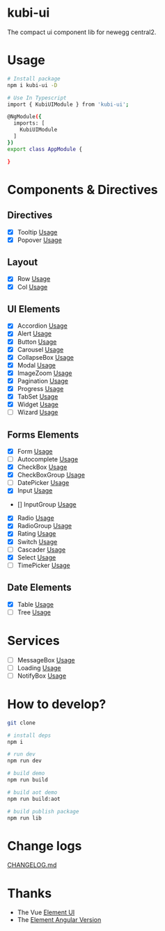 # kubi-ui
The compact ui component lib for newegg central2.

# Usage

```bash
# Install package
npm i kubi-ui -D

# Use In Typescript
import { KubiUIModule } from 'kubi-ui';

@NgModule({
  imports: [
    KubiUIModule
  ]
})
export class AppModule {

}
```

# Components & Directives

## Directives

- [x] Tooltip [Usage](src/directives/tooltip/README.md)
- [x] Popover [Usage](src/directives/popover/README.md)

## Layout

- [x] Row [Usage](src/components/row/README.md)
- [x] Col [Usage](src/components/col/README.md)

## UI Elements

- [x] Accordion [Usage](src/components/accordion/README.md)
- [x] Alert [Usage](src/components/alert/README.md)
- [x] Button [Usage](src/components/button/README.md)
- [x] Carousel [Usage](src/components/carousel/README.md)
- [x] CollapseBox [Usage](src/components/collapse-box/README.md)
- [x] Modal [Usage](src/components/modal/README.md)
- [x] ImageZoom [Usage](src/components/image-zoom/README.md)
- [x] Pagination [Usage](src/components/pagination/README.md)
- [x] Progress [Usage](src/components/progress/README.md)
- [x] TabSet [Usage](src/components/tabset/README.md)
- [x] Widget [Usage](src/components/widget/README.md)
- [ ] Wizard [Usage](src/components/wizard/README.md)

## Forms Elements

- [x] Form [Usage](src/components/form/README.md)
- [ ] Autocomplete [Usage](src/components/autocomplete/README.md)
- [x] CheckBox [Usage](src/components/checkbox/README.md)
- [x] CheckBoxGroup [Usage](src/components/checkbox-group/README.md)
- [ ] DatePicker [Usage](src/components/date-picker/README.md)
- [x] Input [Usage](src/components/autocomplete/README.md)
- [] InputGroup [Usage](src/components/input-group/README.md)
- [x] Radio [Usage](src/components/radio/README.md)
- [x] RadioGroup [Usage](src/components/radio-group/README.md)
- [x] Rating [Usage](src/components/rating/README.md)
- [x] Switch [Usage](src/components/switch/README.md)
- [ ] Cascader [Usage](src/components/cascader/README.md)
- [x] Select [Usage](src/components/select/README.md)
- [ ] TimePicker [Usage](src/components/time-picker/README.md)

## Date Elements

- [x] Table [Usage](src/components/grid/README.md)
- [ ] Tree [Usage](src/components/tree/README.md)

# Services

- [ ] MessageBox [Usage](src/services/message-box/README.md)
- [ ] Loading [Usage](src/services/loading/README.md)
- [ ] NotifyBox [Usage](src/services/notify-box/README.md)

# How to develop?

```bash
git clone 

# install deps
npm i 

# run dev
npm run dev

# build demo
npm run build

# build aot demo
npm run build:aot

# build publish package
npm run lib
```

# Change logs

[CHANGELOG.md](CHANGELOG.md)

# Thanks

- The Vue [Element UI](https://github.com/ElemeFE/element)
- The [Element Angular Version](https://github.com/eleme/element-angular)

